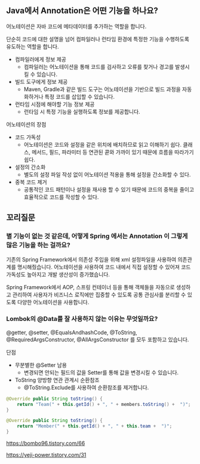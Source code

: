 ## Java에서 Annotation은 어떤 기능을 하나요?

어노테이션은 자바 코드에 메타데이터를 추가하는 역할을 합니다.

단순히 코드에 대한 설명을 넘어 컴파일러나 런타임 환경에 특정한 기능을 수행하도록 유도하는 역할을 합니다.

-   컴파일러에게 정보 제공
    -   컴파일러는 어노테이션을 통해 코드를 검사하고 오류를 찾거나 경고를 발생시킬 수 있습니다.
-   빌드 도구에게 정보 제공
    -   Maven, Gradle과 같은 빌드 도구는 어노테이션을 기반으로 빌드 과정을 자동화하거나 특정 코드를 삽입할 수 있습니다.
-   런타임 시점에 해야할 기능 정보 제공
    -   런타임 시 특정 기능을 실행하도록 정보를 제공합니다.

어노테이션의 장점

-   코드 가독성
    -   어노테이션은 코드와 설정을 같은 위치에 배치하므로 읽고 이해하기 쉽다. 클래스, 메서드, 필드, 파라미터 등 연관된 콛와 가까이 있기 때문에 흐름을 따라가기 쉽다.
-   설정의 간소화
    -   별도의 설정 파일 작성 없이 어노테이션 적용을 통해 설정을 간소화할 수 있다.
-   중복 코드 제거
    -   공통적인 코드 패턴이나 설정을 재사용 할 수 있기 때문에 코드의 중복을 줄이고 효율적으로 코드를 작성할 수 있다.

## 꼬리질문

### 별 기능이 없는 것 같은데, 어떻게 Spring 에서는 Annotation 이 그렇게 많은 기능을 하는 걸까요?

기존의 Spring Framework에서 의존성 주입을 위해 xml 설정파일을 사용하여 의존관계를 명시해줬습니다. 어노테이션을 사용하여 코드 내에서 직접 설정할 수 있어져 코드 가독성도 높아지고 개발 생산성이 증가했습니다.

Spring Framework에서 AOP, 스프링 컨테이너 등을 통해 객체들을 자동으로 생성하고 관리하여 사용자가 비즈니스 로직에만 집중할 수 있도록 공통 관심사를 분리할 수 있도록 다양한 어노테이션을 사용합니다.

### Lombok의 @Data를 잘 사용하지 않는 이유는 무엇일까요?

@getter, @setter, @EqualsAndhashCode, @ToString, @RequiredArgsConstructor, @AllArgsConstructor 를 모두 포함하고 있습니다.

단점

-   무분별한 @Setter 남용
    -   변경되면 안되는 필드의 값을 Setter를 통해 값을 변경시킬 수 있습니다.
-   ToString 양방향 연관 관계시 순환참조
    -   @ToString.Exclude를 사용하여 순환참조를 제거합니다.

```java
@Override public String toString() {
    return "Team(" + this.getId() + ", " + members.toString() +  ")";
}

@Override public String toString() {
    return "Member(" + this.getId() + ", " + this.team +  ")";
}
```

https://bombo96.tistory.com/66

https://yeji-power.tistory.com/31
